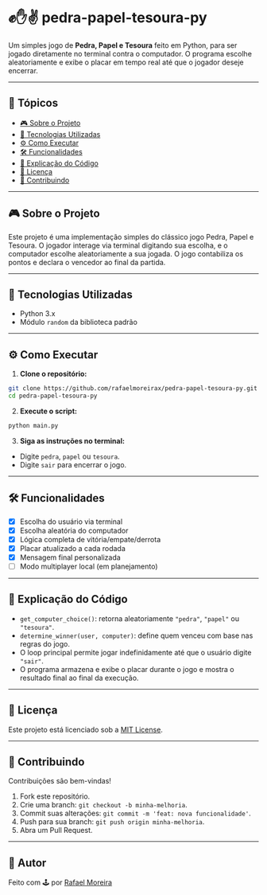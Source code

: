 # ✊✋✌️ pedra-papel-tesoura-py

Um simples jogo de **Pedra, Papel e Tesoura** feito em Python, para ser jogado diretamente no terminal contra o computador. O programa escolhe aleatoriamente e exibe o placar em tempo real até que o jogador deseje encerrar.

---

## 📌 Tópicos

- [🎮 Sobre o Projeto](#-sobre-o-projeto)
- [🚀 Tecnologias Utilizadas](#-tecnologias-utilizadas)
- [⚙️ Como Executar](#️-como-executar)
- [🛠️ Funcionalidades](#️-funcionalidades)
- [🧠 Explicação do Código](#-explicação-do-código)
- [📄 Licença](#-licença)
- [🤝 Contribuindo](#-contribuindo)

---

## 🎮 Sobre o Projeto

Este projeto é uma implementação simples do clássico jogo Pedra, Papel e Tesoura. O jogador interage via terminal digitando sua escolha, e o computador escolhe aleatoriamente a sua jogada. O jogo contabiliza os pontos e declara o vencedor ao final da partida.

---

## 🚀 Tecnologias Utilizadas

- Python 3.x
- Módulo `random` da biblioteca padrão

---

## ⚙️ Como Executar

1. **Clone o repositório:**

```bash
git clone https://github.com/rafaelmoreirax/pedra-papel-tesoura-py.git
cd pedra-papel-tesoura-py
```

2. **Execute o script:**

```bash
python main.py
```

3. **Siga as instruções no terminal:**

- Digite `pedra`, `papel` ou `tesoura`.
- Digite `sair` para encerrar o jogo.

---

## 🛠️ Funcionalidades

- [x] Escolha do usuário via terminal
- [x] Escolha aleatória do computador
- [x] Lógica completa de vitória/empate/derrota
- [x] Placar atualizado a cada rodada
- [x] Mensagem final personalizada
- [ ] Modo multiplayer local (em planejamento)

---

## 🧠 Explicação do Código

- `get_computer_choice()`: retorna aleatoriamente `"pedra"`, `"papel"` ou `"tesoura"`.
- `determine_winner(user, computer)`: define quem venceu com base nas regras do jogo.
- O loop principal permite jogar indefinidamente até que o usuário digite `"sair"`.
- O programa armazena e exibe o placar durante o jogo e mostra o resultado final ao final da execução.

---

## 📄 Licença

Este projeto está licenciado sob a [MIT License](LICENSE).

---

## 🤝 Contribuindo

Contribuições são bem-vindas!

1. Fork este repositório.
2. Crie uma branch: `git checkout -b minha-melhoria`.
3. Commit suas alterações: `git commit -m 'feat: nova funcionalidade'`.
4. Push para sua branch: `git push origin minha-melhoria`.
5. Abra um Pull Request.

---

## 👤 Autor

Feito com 🕹️ por [Rafael Moreira](https://github.com/rafaelmoreirax)

